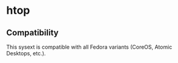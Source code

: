 # htop

## Compatibility

This sysext is compatible with all Fedora variants (CoreOS, Atomic Desktops,
etc.).
